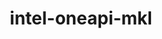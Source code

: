 ---
title: "intel-oneapi-mkl"
layout: cache
categories: [package, develop]
meta: {"compilers": ["none"], "num_specs": 66, "num_specs_by_stack": {"aws-pcluster-x86_64_v4": 6, "e4s": 14, "e4s-oneapi": 16, "ml-linux-x86_64-cpu": 14, "ml-linux-x86_64-cuda": 16, "root": 66}, "oss": ["amzn2", "ubuntu22.04", "ubuntu24.04"], "platforms": ["linux"], "stacks": ["aws-pcluster-x86_64_v4", "e4s", "e4s-oneapi", "ml-linux-x86_64-cpu", "ml-linux-x86_64-cuda", "root"], "targets": ["x86_64_v3", "x86_64_v4"], "versions": ["2024.2.2"]}
spec_details: [{"compiler": "none", "hash": "22q2juxpfy2b75qfzsbup7b6zeifvmun", "os": "ubuntu22.04", "platform": "linux", "size": "-", "stacks": ["e4s", "root"], "target": "x86_64_v3", "variants": ["build_system=generic", "~cluster", "+envmods", "~gfortran", "~ilp64", "mpi_family=none", "+shared", "threads=none"], "versions": ["2024.2.2"]}, {"compiler": "none", "hash": "2okxwufqcyzolbzic65qmu5nnhjfgmte", "os": "ubuntu24.04", "platform": "linux", "size": "-", "stacks": ["ml-linux-x86_64-cpu", "root"], "target": "x86_64_v3", "variants": ["build_system=generic", "~cluster", "+envmods", "~gfortran", "~ilp64", "mpi_family=none", "+shared", "threads=none"], "versions": ["2024.2.2"]}, {"compiler": "none", "hash": "3dxhjur6fa7ezycumnbx276h4v4jxdef", "os": "ubuntu24.04", "platform": "linux", "size": "-", "stacks": ["ml-linux-x86_64-cuda", "root"], "target": "x86_64_v3", "variants": ["build_system=generic", "~cluster", "+envmods", "~gfortran", "~ilp64", "mpi_family=none", "+shared", "threads=none"], "versions": ["2024.2.2"]}, {"compiler": "none", "hash": "3l2cp3e5jdj2krqbttxj7bt3ed63v36y", "os": "ubuntu22.04", "platform": "linux", "size": "-", "stacks": ["e4s-oneapi", "root"], "target": "x86_64_v3", "variants": ["build_system=generic", "~cluster", "+envmods", "~gfortran", "~ilp64", "mpi_family=none", "+shared", "threads=none"], "versions": ["2024.2.2"]}, {"compiler": "none", "hash": "47ddqxur6ibrufjipkma77byn2jhfox3", "os": "ubuntu24.04", "platform": "linux", "size": "-", "stacks": ["ml-linux-x86_64-cpu", "root"], "target": "x86_64_v3", "variants": ["build_system=generic", "~cluster", "+envmods", "~gfortran", "~ilp64", "mpi_family=none", "+shared", "threads=none"], "versions": ["2024.2.2"]}, {"compiler": "none", "hash": "4ciikzggzvrag3btmih7u6c5y5go7gt2", "os": "ubuntu24.04", "platform": "linux", "size": "-", "stacks": ["ml-linux-x86_64-cuda", "root"], "target": "x86_64_v3", "variants": ["build_system=generic", "~cluster", "+envmods", "~gfortran", "~ilp64", "mpi_family=none", "+shared", "threads=none"], "versions": ["2024.2.2"]}, {"compiler": "none", "hash": "4z3pd5zj6fuag4vu3b2mgrxqnmw6emhp", "os": "ubuntu22.04", "platform": "linux", "size": "-", "stacks": ["e4s-oneapi", "root"], "target": "x86_64_v3", "variants": ["build_system=generic", "~cluster", "+envmods", "~gfortran", "~ilp64", "mpi_family=none", "+shared", "threads=none"], "versions": ["2024.2.2"]}, {"compiler": "none", "hash": "5t4dcrch64xcdb5sd54ukcuzzpunfizb", "os": "ubuntu22.04", "platform": "linux", "size": "-", "stacks": ["e4s", "root"], "target": "x86_64_v3", "variants": ["build_system=generic", "~cluster", "+envmods", "~gfortran", "~ilp64", "mpi_family=none", "+shared", "threads=none"], "versions": ["2024.2.2"]}, {"compiler": "none", "hash": "5ugdx3hfhsqm6yuyubvz2ss6cq6dqf46", "os": "amzn2", "platform": "linux", "size": "-", "stacks": ["aws-pcluster-x86_64_v4", "root"], "target": "x86_64_v4", "variants": ["build_system=generic", "~cluster", "+envmods", "~gfortran", "~ilp64", "mpi_family=none", "+shared", "threads=none"], "versions": ["2024.2.2"]}, {"compiler": "none", "hash": "6cy6bq4jkffrkuchqgbwyrj27wrtipad", "os": "ubuntu22.04", "platform": "linux", "size": "-", "stacks": ["e4s-oneapi", "root"], "target": "x86_64_v3", "variants": ["build_system=generic", "~cluster", "+envmods", "~gfortran", "~ilp64", "mpi_family=none", "+shared", "threads=none"], "versions": ["2024.2.2"]}, {"compiler": "none", "hash": "6hmzi7hz5qawfv7kes3zm6gxatbvkt7o", "os": "ubuntu22.04", "platform": "linux", "size": "-", "stacks": ["e4s-oneapi", "root"], "target": "x86_64_v3", "variants": ["build_system=generic", "~cluster", "+envmods", "~gfortran", "~ilp64", "mpi_family=none", "+shared", "threads=none"], "versions": ["2024.2.2"]}, {"compiler": "none", "hash": "7duqubfqykxqctyowqaqppctvios2h4v", "os": "ubuntu24.04", "platform": "linux", "size": "-", "stacks": ["ml-linux-x86_64-cuda", "root"], "target": "x86_64_v3", "variants": ["build_system=generic", "~cluster", "+envmods", "~gfortran", "~ilp64", "mpi_family=none", "+shared", "threads=none"], "versions": ["2024.2.2"]}, {"compiler": "none", "hash": "7g2wv36nufu67mygqcwgthbn5voerxao", "os": "ubuntu24.04", "platform": "linux", "size": "-", "stacks": ["ml-linux-x86_64-cuda", "root"], "target": "x86_64_v3", "variants": ["build_system=generic", "~cluster", "+envmods", "~gfortran", "~ilp64", "mpi_family=none", "+shared", "threads=none"], "versions": ["2024.2.2"]}, {"compiler": "none", "hash": "7igpm3dzo4v76kordyptdacssxydu6hb", "os": "amzn2", "platform": "linux", "size": "-", "stacks": ["aws-pcluster-x86_64_v4", "root"], "target": "x86_64_v3", "variants": ["build_system=generic", "~cluster", "+envmods", "~gfortran", "~ilp64", "mpi_family=none", "+shared", "threads=none"], "versions": ["2024.2.2"]}, {"compiler": "none", "hash": "7s4u4gj47zrpiy3jxrgh7jga33fx6lmy", "os": "ubuntu22.04", "platform": "linux", "size": "-", "stacks": ["e4s", "root"], "target": "x86_64_v3", "variants": ["build_system=generic", "~cluster", "+envmods", "~gfortran", "~ilp64", "mpi_family=none", "+shared", "threads=none"], "versions": ["2024.2.2"]}, {"compiler": "none", "hash": "7tnnm3ru3lrypv3k4nywdctt747f6sgr", "os": "ubuntu24.04", "platform": "linux", "size": "-", "stacks": ["ml-linux-x86_64-cuda", "root"], "target": "x86_64_v3", "variants": ["build_system=generic", "~cluster", "+envmods", "~gfortran", "~ilp64", "mpi_family=none", "+shared", "threads=none"], "versions": ["2024.2.2"]}, {"compiler": "none", "hash": "a5zwimnj6mjnmbvqfxbafkm4j2uacjb5", "os": "ubuntu22.04", "platform": "linux", "size": "-", "stacks": ["e4s-oneapi", "root"], "target": "x86_64_v3", "variants": ["build_system=generic", "~cluster", "+envmods", "~gfortran", "~ilp64", "mpi_family=none", "+shared", "threads=none"], "versions": ["2024.2.2"]}, {"compiler": "none", "hash": "b7vnvtrkdbbggzfflf7j7o6ax3putock", "os": "ubuntu24.04", "platform": "linux", "size": "-", "stacks": ["ml-linux-x86_64-cpu", "root"], "target": "x86_64_v3", "variants": ["build_system=generic", "~cluster", "+envmods", "~gfortran", "~ilp64", "mpi_family=none", "+shared", "threads=none"], "versions": ["2024.2.2"]}, {"compiler": "none", "hash": "bc5qj7d3u5duvgn3exfrebulyceyfslf", "os": "ubuntu22.04", "platform": "linux", "size": "-", "stacks": ["e4s", "root"], "target": "x86_64_v3", "variants": ["build_system=generic", "~cluster", "+envmods", "~gfortran", "~ilp64", "mpi_family=none", "+shared", "threads=none"], "versions": ["2024.2.2"]}, {"compiler": "none", "hash": "bj7u4wpeits7fzdiijtgfloang4fgos2", "os": "ubuntu24.04", "platform": "linux", "size": "-", "stacks": ["ml-linux-x86_64-cuda", "root"], "target": "x86_64_v3", "variants": ["build_system=generic", "~cluster", "+envmods", "~gfortran", "~ilp64", "mpi_family=none", "+shared", "threads=none"], "versions": ["2024.2.2"]}, {"compiler": "none", "hash": "bnoqrgxaujttakwktqkdyb76nh7egtlj", "os": "amzn2", "platform": "linux", "size": "-", "stacks": ["aws-pcluster-x86_64_v4", "root"], "target": "x86_64_v4", "variants": ["build_system=generic", "~cluster", "+envmods", "~gfortran", "~ilp64", "mpi_family=none", "+shared", "threads=none"], "versions": ["2024.2.2"]}, {"compiler": "none", "hash": "bshgqb5jerefpozigdlfudtkm4hd76nu", "os": "ubuntu24.04", "platform": "linux", "size": "-", "stacks": ["ml-linux-x86_64-cpu", "root"], "target": "x86_64_v3", "variants": ["build_system=generic", "~cluster", "+envmods", "~gfortran", "~ilp64", "mpi_family=none", "+shared", "threads=none"], "versions": ["2024.2.2"]}, {"compiler": "none", "hash": "bvtdwmfi5pryuq6ntrhvv3gh6pkakhjw", "os": "ubuntu22.04", "platform": "linux", "size": "-", "stacks": ["e4s-oneapi", "root"], "target": "x86_64_v3", "variants": ["build_system=generic", "~cluster", "+envmods", "~gfortran", "~ilp64", "mpi_family=none", "+shared", "threads=none"], "versions": ["2024.2.2"]}, {"compiler": "none", "hash": "dcjfatzdie4xoeb4bnv6dhrcfxrvtzod", "os": "ubuntu22.04", "platform": "linux", "size": "-", "stacks": ["e4s", "root"], "target": "x86_64_v3", "variants": ["build_system=generic", "~cluster", "+envmods", "~gfortran", "~ilp64", "mpi_family=none", "+shared", "threads=none"], "versions": ["2024.2.2"]}, {"compiler": "none", "hash": "dotdjmer52ehc6zbz542gabnhipujyxl", "os": "ubuntu24.04", "platform": "linux", "size": "-", "stacks": ["ml-linux-x86_64-cpu", "root"], "target": "x86_64_v3", "variants": ["build_system=generic", "~cluster", "+envmods", "~gfortran", "~ilp64", "mpi_family=none", "+shared", "threads=none"], "versions": ["2024.2.2"]}, {"compiler": "none", "hash": "dpk7qg2dzzg5tyo3ngt3hz4sr6wurkle", "os": "ubuntu22.04", "platform": "linux", "size": "-", "stacks": ["e4s", "root"], "target": "x86_64_v3", "variants": ["build_system=generic", "~cluster", "+envmods", "~gfortran", "~ilp64", "mpi_family=none", "+shared", "threads=none"], "versions": ["2024.2.2"]}, {"compiler": "none", "hash": "drwmklyibqvvuzgb4tzzzouc23afea6p", "os": "ubuntu24.04", "platform": "linux", "size": "-", "stacks": ["ml-linux-x86_64-cuda", "root"], "target": "x86_64_v3", "variants": ["build_system=generic", "~cluster", "+envmods", "~gfortran", "~ilp64", "mpi_family=none", "+shared", "threads=none"], "versions": ["2024.2.2"]}, {"compiler": "none", "hash": "dzn3ylm5c3r5mt2nhts4xqkjmoesnnyc", "os": "ubuntu22.04", "platform": "linux", "size": "-", "stacks": ["e4s-oneapi", "root"], "target": "x86_64_v3", "variants": ["build_system=generic", "~cluster", "+envmods", "~gfortran", "~ilp64", "mpi_family=none", "+shared", "threads=none"], "versions": ["2024.2.2"]}, {"compiler": "none", "hash": "e773ayh4xclyd2tm7hc6nzksrwtf3srh", "os": "ubuntu22.04", "platform": "linux", "size": "-", "stacks": ["e4s", "root"], "target": "x86_64_v3", "variants": ["build_system=generic", "~cluster", "+envmods", "~gfortran", "~ilp64", "mpi_family=none", "+shared", "threads=none"], "versions": ["2024.2.2"]}, {"compiler": "none", "hash": "edocn3gf77uzuxc57ce6xdvwg2ybak2j", "os": "amzn2", "platform": "linux", "size": "-", "stacks": ["aws-pcluster-x86_64_v4", "root"], "target": "x86_64_v4", "variants": ["build_system=generic", "~cluster", "+envmods", "~gfortran", "~ilp64", "mpi_family=none", "+shared", "threads=none"], "versions": ["2024.2.2"]}, {"compiler": "none", "hash": "elzbltosfpgyhjgjvdq3apvkifskdana", "os": "ubuntu22.04", "platform": "linux", "size": "-", "stacks": ["e4s", "root"], "target": "x86_64_v3", "variants": ["build_system=generic", "~cluster", "+envmods", "~gfortran", "~ilp64", "mpi_family=none", "+shared", "threads=none"], "versions": ["2024.2.2"]}, {"compiler": "none", "hash": "flomtjfautrlumlr4gjeyrmwtjfh3vsq", "os": "ubuntu22.04", "platform": "linux", "size": "-", "stacks": ["e4s-oneapi", "root"], "target": "x86_64_v3", "variants": ["build_system=generic", "~cluster", "+envmods", "~gfortran", "~ilp64", "mpi_family=none", "+shared", "threads=none"], "versions": ["2024.2.2"]}, {"compiler": "none", "hash": "fvtfohjnga6f27bhmgq7srkqy2wopfy2", "os": "ubuntu24.04", "platform": "linux", "size": "-", "stacks": ["ml-linux-x86_64-cpu", "root"], "target": "x86_64_v3", "variants": ["build_system=generic", "~cluster", "+envmods", "~gfortran", "~ilp64", "mpi_family=none", "+shared", "threads=none"], "versions": ["2024.2.2"]}, {"compiler": "none", "hash": "gjpykfq5rvstokzaam2deaf625wbri3g", "os": "ubuntu24.04", "platform": "linux", "size": "-", "stacks": ["ml-linux-x86_64-cpu", "root"], "target": "x86_64_v3", "variants": ["build_system=generic", "~cluster", "+envmods", "~gfortran", "~ilp64", "mpi_family=none", "+shared", "threads=none"], "versions": ["2024.2.2"]}, {"compiler": "none", "hash": "gwnfzef6zt7wtkws3ivnxlyq3i5gkvmv", "os": "ubuntu22.04", "platform": "linux", "size": "-", "stacks": ["e4s-oneapi", "root"], "target": "x86_64_v3", "variants": ["build_system=generic", "~cluster", "+envmods", "~gfortran", "~ilp64", "mpi_family=none", "+shared", "threads=none"], "versions": ["2024.2.2"]}, {"compiler": "none", "hash": "hot5nvzxoskjfs42ysaiy5ag233kea5g", "os": "ubuntu22.04", "platform": "linux", "size": "-", "stacks": ["e4s-oneapi", "root"], "target": "x86_64_v3", "variants": ["build_system=generic", "~cluster", "+envmods", "~gfortran", "~ilp64", "mpi_family=none", "+shared", "threads=none"], "versions": ["2024.2.2"]}, {"compiler": "none", "hash": "ixlkaziibx2gjmy3kaaz56wco4bwelbn", "os": "ubuntu22.04", "platform": "linux", "size": "-", "stacks": ["e4s-oneapi", "root"], "target": "x86_64_v3", "variants": ["build_system=generic", "~cluster", "+envmods", "~gfortran", "~ilp64", "mpi_family=none", "+shared", "threads=none"], "versions": ["2024.2.2"]}, {"compiler": "none", "hash": "jdx4rmnhmplmlq6odogzwp6b5v4z5h3i", "os": "ubuntu24.04", "platform": "linux", "size": "-", "stacks": ["ml-linux-x86_64-cuda", "root"], "target": "x86_64_v3", "variants": ["build_system=generic", "~cluster", "+envmods", "~gfortran", "~ilp64", "mpi_family=none", "+shared", "threads=none"], "versions": ["2024.2.2"]}, {"compiler": "none", "hash": "k23fceckx5cpczfmct2h7uzoelaa6rno", "os": "ubuntu24.04", "platform": "linux", "size": "-", "stacks": ["ml-linux-x86_64-cpu", "root"], "target": "x86_64_v3", "variants": ["build_system=generic", "~cluster", "+envmods", "~gfortran", "~ilp64", "mpi_family=none", "+shared", "threads=none"], "versions": ["2024.2.2"]}, {"compiler": "none", "hash": "kqmpk6se7akdg6fkrqi4yjsm4m6xk7im", "os": "ubuntu22.04", "platform": "linux", "size": "-", "stacks": ["e4s-oneapi", "root"], "target": "x86_64_v3", "variants": ["build_system=generic", "~cluster", "+envmods", "~gfortran", "~ilp64", "mpi_family=none", "+shared", "threads=none"], "versions": ["2024.2.2"]}, {"compiler": "none", "hash": "kuy7ty6jgbgthmaoytuh25oep5ofmozw", "os": "ubuntu24.04", "platform": "linux", "size": "-", "stacks": ["ml-linux-x86_64-cuda", "root"], "target": "x86_64_v3", "variants": ["build_system=generic", "~cluster", "+envmods", "~gfortran", "~ilp64", "mpi_family=none", "+shared", "threads=none"], "versions": ["2024.2.2"]}, {"compiler": "none", "hash": "llccb3at5hnwol52hu2p2efcvcvjvlyc", "os": "ubuntu24.04", "platform": "linux", "size": "-", "stacks": ["ml-linux-x86_64-cpu", "root"], "target": "x86_64_v3", "variants": ["build_system=generic", "~cluster", "+envmods", "~gfortran", "~ilp64", "mpi_family=none", "+shared", "threads=none"], "versions": ["2024.2.2"]}, {"compiler": "none", "hash": "lz3vkwdgfa2mdeyiaeigit7zuq4tasmf", "os": "ubuntu24.04", "platform": "linux", "size": "-", "stacks": ["ml-linux-x86_64-cpu", "root"], "target": "x86_64_v3", "variants": ["build_system=generic", "~cluster", "+envmods", "~gfortran", "~ilp64", "mpi_family=none", "+shared", "threads=none"], "versions": ["2024.2.2"]}, {"compiler": "none", "hash": "menozkpfc3jwuw3cvmrwbt64k64rss5z", "os": "ubuntu24.04", "platform": "linux", "size": "-", "stacks": ["ml-linux-x86_64-cuda", "root"], "target": "x86_64_v3", "variants": ["build_system=generic", "~cluster", "+envmods", "~gfortran", "~ilp64", "mpi_family=none", "+shared", "threads=none"], "versions": ["2024.2.2"]}, {"compiler": "none", "hash": "mmdbrygifreixfdiznzenpzbcz7talad", "os": "ubuntu24.04", "platform": "linux", "size": "-", "stacks": ["ml-linux-x86_64-cuda", "root"], "target": "x86_64_v3", "variants": ["build_system=generic", "~cluster", "+envmods", "~gfortran", "~ilp64", "mpi_family=none", "+shared", "threads=none"], "versions": ["2024.2.2"]}, {"compiler": "none", "hash": "pm2xhn6tc4arr56e4fhabxp5pyuxruci", "os": "amzn2", "platform": "linux", "size": "-", "stacks": ["aws-pcluster-x86_64_v4", "root"], "target": "x86_64_v3", "variants": ["build_system=generic", "~cluster", "+envmods", "~gfortran", "~ilp64", "mpi_family=none", "+shared", "threads=none"], "versions": ["2024.2.2"]}, {"compiler": "none", "hash": "qpo7ixk63lulk7zfgt3ipxqo6cakoabg", "os": "ubuntu22.04", "platform": "linux", "size": "-", "stacks": ["e4s", "root"], "target": "x86_64_v3", "variants": ["build_system=generic", "~cluster", "+envmods", "~gfortran", "~ilp64", "mpi_family=none", "+shared", "threads=none"], "versions": ["2024.2.2"]}, {"compiler": "none", "hash": "qw5l7k44jj57n77js4emu3fskkpdtstp", "os": "ubuntu22.04", "platform": "linux", "size": "-", "stacks": ["e4s-oneapi", "root"], "target": "x86_64_v3", "variants": ["build_system=generic", "~cluster", "+envmods", "~gfortran", "~ilp64", "mpi_family=none", "+shared", "threads=none"], "versions": ["2024.2.2"]}, {"compiler": "none", "hash": "qxrxf5wudu57g7k46wg2qolzv52lxibj", "os": "ubuntu22.04", "platform": "linux", "size": "-", "stacks": ["e4s-oneapi", "root"], "target": "x86_64_v3", "variants": ["build_system=generic", "~cluster", "+envmods", "~gfortran", "~ilp64", "mpi_family=none", "+shared", "threads=none"], "versions": ["2024.2.2"]}, {"compiler": "none", "hash": "r3szffepydclss2m6uvz3x2zrjkx5cph", "os": "ubuntu22.04", "platform": "linux", "size": "-", "stacks": ["e4s", "root"], "target": "x86_64_v3", "variants": ["build_system=generic", "~cluster", "+envmods", "~gfortran", "~ilp64", "mpi_family=none", "+shared", "threads=none"], "versions": ["2024.2.2"]}, {"compiler": "none", "hash": "r3uqubca623igqdbcyqaaq5wkgnzhno2", "os": "ubuntu24.04", "platform": "linux", "size": "-", "stacks": ["ml-linux-x86_64-cpu", "root"], "target": "x86_64_v3", "variants": ["build_system=generic", "~cluster", "+envmods", "~gfortran", "~ilp64", "mpi_family=none", "+shared", "threads=none"], "versions": ["2024.2.2"]}, {"compiler": "none", "hash": "rcm6ojnnul7o4shhiffwurno2knul7zb", "os": "ubuntu24.04", "platform": "linux", "size": "-", "stacks": ["ml-linux-x86_64-cpu", "root"], "target": "x86_64_v3", "variants": ["build_system=generic", "~cluster", "+envmods", "~gfortran", "~ilp64", "mpi_family=none", "+shared", "threads=none"], "versions": ["2024.2.2"]}, {"compiler": "none", "hash": "sewig7nr7gju5gthwym7x2yhmhvemfea", "os": "ubuntu22.04", "platform": "linux", "size": "-", "stacks": ["e4s", "root"], "target": "x86_64_v3", "variants": ["build_system=generic", "~cluster", "+envmods", "~gfortran", "~ilp64", "mpi_family=none", "+shared", "threads=none"], "versions": ["2024.2.2"]}, {"compiler": "none", "hash": "udzepikmtby6xji3j45aflgyo3awur4m", "os": "ubuntu24.04", "platform": "linux", "size": "-", "stacks": ["ml-linux-x86_64-cuda", "root"], "target": "x86_64_v3", "variants": ["build_system=generic", "~cluster", "+envmods", "~gfortran", "~ilp64", "mpi_family=none", "+shared", "threads=none"], "versions": ["2024.2.2"]}, {"compiler": "none", "hash": "ukmhrq4ons7qcftgpliv73p5b4ah4ii7", "os": "ubuntu22.04", "platform": "linux", "size": "-", "stacks": ["e4s", "root"], "target": "x86_64_v3", "variants": ["build_system=generic", "~cluster", "+envmods", "~gfortran", "~ilp64", "mpi_family=none", "+shared", "threads=none"], "versions": ["2024.2.2"]}, {"compiler": "none", "hash": "v4lfrpsiuqjke4iusugq76xh6a337le7", "os": "ubuntu24.04", "platform": "linux", "size": "-", "stacks": ["ml-linux-x86_64-cuda", "root"], "target": "x86_64_v3", "variants": ["build_system=generic", "~cluster", "+envmods", "~gfortran", "~ilp64", "mpi_family=none", "+shared", "threads=none"], "versions": ["2024.2.2"]}, {"compiler": "none", "hash": "v6yqhx5iboqvhntsmy6mgpeoowcjncsq", "os": "ubuntu22.04", "platform": "linux", "size": "-", "stacks": ["e4s-oneapi", "root"], "target": "x86_64_v3", "variants": ["build_system=generic", "~cluster", "+envmods", "~gfortran", "~ilp64", "mpi_family=none", "+shared", "threads=none"], "versions": ["2024.2.2"]}, {"compiler": "none", "hash": "vfk446bcqilk5m355n2p3puiw46whi23", "os": "ubuntu24.04", "platform": "linux", "size": "-", "stacks": ["ml-linux-x86_64-cpu", "root"], "target": "x86_64_v3", "variants": ["build_system=generic", "~cluster", "+envmods", "~gfortran", "~ilp64", "mpi_family=none", "+shared", "threads=none"], "versions": ["2024.2.2"]}, {"compiler": "none", "hash": "vk23us2lsd25has3tsopvmmexl272ko2", "os": "ubuntu22.04", "platform": "linux", "size": "-", "stacks": ["e4s", "root"], "target": "x86_64_v3", "variants": ["build_system=generic", "~cluster", "+envmods", "~gfortran", "~ilp64", "mpi_family=none", "+shared", "threads=none"], "versions": ["2024.2.2"]}, {"compiler": "none", "hash": "wgkrm64z3whv4rlxjnjn66ngcuf5ptu7", "os": "ubuntu24.04", "platform": "linux", "size": "-", "stacks": ["ml-linux-x86_64-cpu", "root"], "target": "x86_64_v3", "variants": ["build_system=generic", "~cluster", "+envmods", "~gfortran", "~ilp64", "mpi_family=none", "+shared", "threads=none"], "versions": ["2024.2.2"]}, {"compiler": "none", "hash": "xetqnosp4fku2svk2ehgrezm7kwrfz4j", "os": "ubuntu22.04", "platform": "linux", "size": "-", "stacks": ["e4s", "root"], "target": "x86_64_v3", "variants": ["build_system=generic", "~cluster", "+envmods", "~gfortran", "~ilp64", "mpi_family=none", "+shared", "threads=none"], "versions": ["2024.2.2"]}, {"compiler": "none", "hash": "ydwpxqtdi34i5kjnsjrap6oacyy53mt6", "os": "ubuntu24.04", "platform": "linux", "size": "-", "stacks": ["ml-linux-x86_64-cuda", "root"], "target": "x86_64_v3", "variants": ["build_system=generic", "~cluster", "+envmods", "~gfortran", "~ilp64", "mpi_family=none", "+shared", "threads=none"], "versions": ["2024.2.2"]}, {"compiler": "none", "hash": "ynxkqi6wlxpsvhz2ochqfixafvhaxhrv", "os": "ubuntu24.04", "platform": "linux", "size": "-", "stacks": ["ml-linux-x86_64-cuda", "root"], "target": "x86_64_v3", "variants": ["build_system=generic", "~cluster", "+envmods", "~gfortran", "~ilp64", "mpi_family=none", "+shared", "threads=none"], "versions": ["2024.2.2"]}, {"compiler": "none", "hash": "zhvi64sywkwkjdls5mlwagm27abqyadu", "os": "ubuntu22.04", "platform": "linux", "size": "-", "stacks": ["e4s-oneapi", "root"], "target": "x86_64_v3", "variants": ["build_system=generic", "~cluster", "+envmods", "~gfortran", "~ilp64", "mpi_family=none", "+shared", "threads=none"], "versions": ["2024.2.2"]}, {"compiler": "none", "hash": "zixhjmxaaxkrzqjwbregz2dppugz5uff", "os": "amzn2", "platform": "linux", "size": "-", "stacks": ["aws-pcluster-x86_64_v4", "root"], "target": "x86_64_v3", "variants": ["build_system=generic", "~cluster", "+envmods", "~gfortran", "~ilp64", "mpi_family=none", "+shared", "threads=none"], "versions": ["2024.2.2"]}, {"compiler": "none", "hash": "zswitjhz6krgyvy4i6byyutjsgcwoboq", "os": "ubuntu24.04", "platform": "linux", "size": "-", "stacks": ["ml-linux-x86_64-cuda", "root"], "target": "x86_64_v3", "variants": ["build_system=generic", "~cluster", "+envmods", "~gfortran", "~ilp64", "mpi_family=none", "+shared", "threads=none"], "versions": ["2024.2.2"]}]
---